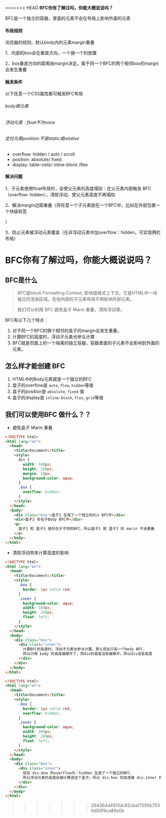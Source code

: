 <<<<<<< HEAD
**BFC你有了解过吗，你能大概说说吗？**

BFC是一个独立的容器，里面的元素不会在布局上影响外面的元素

#### 布局规则

浏览器的规则。默认body内的元素margin重叠

1、内部的box会在垂直方向，一个接一个的放置

2、box垂直方向的距离由margin决定。属于同一个BFC的两个相邻box的margin会发生重叠

#### 触发条件

以下任意一个CSS属性都可触发BFC布局

###### 	body根元素

######     浮动元素：float不为none 

###### 	定位元素position:不是static或relative

- overflow: hidden / auto / scroll
- position: absolute/ fixed
- display: table-cells/  inline-block /flex

#### 解决问题

1、子元素使用float布局时，会使父元素的高度塌陷：在父元素内部触发	BFC（overflow: hidden），清除浮动。使父元素高度不再塌陷

2、解决margin边距重叠（将任意一个子元素放在一个BFC中，比如在外层包裹一个块级标签<p></p>）

3、防止元素被浮动元素覆盖（在非浮动元素中加overflow：hidden，可实现两栏布局）

# BFC你有了解过吗，你能大概说说吗？

## BFC是什么

> BFC是block Formatting Context, 即块级格式上下文。它是HTML中一块独立的渲染区域，在他内部的子元素布局不用影响外部元素。
> 
> 我们可以利用 BFC 避免盒子 Marin 重叠，清除浮动等。

BFC有以下几个特点：

1. 对于同一个BFC的俩个相邻的盒子的margin会发生重叠，
2. 计算BFC的高度时，浮动子元素也参与计算
3. BFC就是页面上的一个隔离的独立容器，容器里面的子元素不会影响到外面的元素。

## 怎么样才能创建 BFC

1. HTML中的Body元素就是一个独立的BFC
2. 盒子的overflow是 `auto`, `flow`, `hidden`等值
3. 盒子的position是 `absolute`, `fixed` 值
4. 盒子的display是 `inline-block`, `flex`, `grid`等值

## 我们可以使用BFC 做什么？？

- 避免盒子 Marin 重叠

```html
<!DOCTYPE html>
<html lang="en">
  <head>
    <title>Document</title>
    <style>
      div {
        width: 100px;
        height: 100px;
        margin: 20px;
        background-color: aqua;
      }
      .box {
        overflow: hidden;
      }
    </style>
  </head>
  <body>
    <div class="box">盒子1 生成了一个独立的div BFC中</div>
    <div>盒子2 存在于Body BFC中</div>
    <p>
      盒子1 和 盒子2 是存在于不同的BFC，所以盒子1 和 盒子2 的 marin 不会重叠
    </p>
  </body>
</html>

```


- 清除浮动带来计算高度的影响
```html
<!DOCTYPE html>
<html lang="en">
  <head>
    <title>Document</title>
    <style>
      .box {
        border: 5px solid red;
      }
      .inner {
        background-color: aqua;
        width: 100px;
        height: 200px;
        float: left;
      }
    </style>
  </head>
  <body>
    <div class="box">
      <div class="inner">
        计算BFC的高度时，浮动子元素也参与计算。那么现在只有一个body BFC.
        所以只用 body 的高度被撑开了，而div的高度没有被撑开。所以div没有高度
      </div>
    </div>
  </body>
</html>

```

```html
<!DOCTYPE html>
<html lang="en">
  <head>
    <title>Document</title>
    <style>
      .box {
        border: 5px solid red;
        overflow: hidden;
      }
      .inner {
        background-color: aqua;
        width: 100px;
        height: 200px;
        float: left;
      }
    </style>
  </head>
  <body>
    <div class="box">
      <div class="inner">
        现在 div.box 的overflow为：hidden 生成了一个独立的BFC.
        所以浮动元素的高度会被计算进这个盒子。所以 div.box 的高度被 div.inner 撑高了
      </div>
    </div>
  </body>
</html>

```
>>>>>>> 264364d45f3dc82cba17265b7536d50f9ca89e0b

